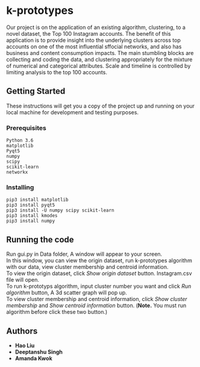 # k-prototypes
  Our project is on the application of an existing algorithm, clustering, to a novel dataset, the Top 100 Instagram accounts. The benefit of this application is to provide insight into the underlying clusters across top accounts on one of the most influential sffocial networks, and also has business and content consumption impacts. The main stumbling blocks are collecting and coding the data, and clustering appropriately for the mixture of numerical and categorical attributes. Scale and timeline is controlled by limiting analysis to the top 100 accounts.
## Getting Started

These instructions will get you a copy of the project up and running on your local machine for development and testing purposes.

### Prerequisites

```
Python 3.6
matplotlib
Pyqt5
numpy
scipy
scikit-learn
networkx
```

### Installing

```
pip3 install matplotlib
pip3 install pyqt5
pip3 install -U numpy scipy scikit-learn
pip3 install kmodes
pip3 install numpy 
```

## Running the code

Run gui.py in Data folder, A window will appear to your screen.<br />
In this window, you can view the origin dataset, run k-prototypes algorithm with our data, 
view cluster membership and centroid information.<br />
To view the origin dataset, click *Show origin dataset* button. Instagram.csv file will open.<br />
To run k-prototyps algorithm, input cluster number you want and click *Run algorithm* button, A 3d scatter graph will pop up.<br />
To view cluster membership and centroid information, click *Show cluster membership* and *Show centroid information* button. (**Note.** You must run algorithm before click these two button.)




## Authors

* **Hao Liu**
* **Deeptanshu Singh**
* **Amanda Kwok**
